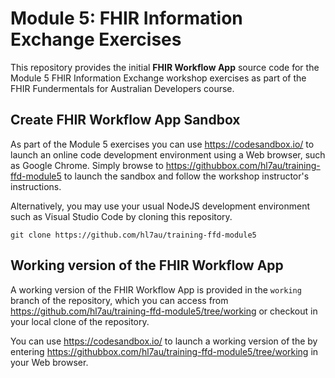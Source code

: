 # Module 5: FHIR Information Exchange Exercises
This repository provides the initial **FHIR Workflow App** source code for the Module 5 FHIR Information Exchange workshop exercises as part of the FHIR Fundermentals for Australian Developers course.

## Create FHIR Workflow App Sandbox
As part of the Module 5 exercises you can use https://codesandbox.io/ to launch an online code development environment using a Web browser, such as Google Chrome. Simply browse to https://githubbox.com/hl7au/training-ffd-module5 to launch the sandbox and follow the workshop instructor's instructions.

Alternatively, you may use your usual NodeJS development environment such as Visual Studio Code by cloning this repository. 

    git clone https://github.com/hl7au/training-ffd-module5


## Working version of the FHIR Workflow App
A working version of the FHIR Workflow App is provided in the `working` branch of the repository, which you can access from https://github.com/hl7au/training-ffd-module5/tree/working or checkout in your local clone of the repository.

You can use https://codesandbox.io/ to launch a working version of the by entering https://githubbox.com/hl7au/training-ffd-module5/tree/working in your Web browser.
